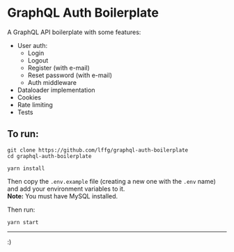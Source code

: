 # GraphQL Auth Boilerplate

A GraphQL API boilerplate with some features:

- User auth:
  - Login
  - Logout
  - Register (with e-mail)
  - Reset password (with e-mail)
  - Auth middleware
- Dataloader implementation
- Cookies
- Rate limiting
- Tests

## To run:

```shell
git clone https://github.com/lffg/graphql-auth-boilerplate
cd graphql-auth-boilerplate

yarn install
```

Then copy the `.env.example` file (creating a new one with the `.env` name) and add your environment variables to it.  
**Note:** You must have MySQL installed.

Then run:

```shell
yarn start
```

---

:)
